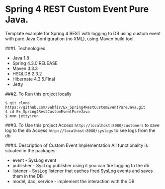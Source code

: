# Spring 4 REST Custom Event Pure Java.
Template example for Spring 4 REST with logging to DB using custom event with pure Java Configuration (no XML), using Maven build tool.

###1. Technologies
* Java 1.8
* Spring 4.3.0.RELEASE
* Maven 3.3.3
* HSQLDB 2.3.2
* Hibernate 4.3.5.Final
* Jetty

###2. To Run this project locally
```shell
$ git clone https://github.com/Sabfir/Ex_Spring4RestCustomEventPureJava.git
$ cd Ex_Spring4RestCustomEventPureJava
$ mvn jetty:run
```

###3. To Use this project
Access ```http://localhost:8080/customers``` to save log to the db
Access ```http://localhost:8080/syslogs``` to see logs from the db

###4. Description of Custom Event Implementation
All functionality is situated in the packages:
* event - SysLog event
* publisher - SysLog publisher using it you can fire logging to the db
* listener - SysLog listener that caches fired SysLog events and saves them in the DB
* model, dao, service - implement the interaction with the DB
